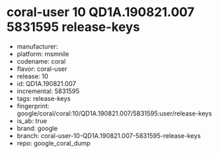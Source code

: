 # coral-user 10 QD1A.190821.007 5831595 release-keys
- manufacturer: 
- platform: msmnile
- codename: coral
- flavor: coral-user
- release: 10
- id: QD1A.190821.007
- incremental: 5831595
- tags: release-keys
- fingerprint: google/coral/coral:10/QD1A.190821.007/5831595:user/release-keys
- is_ab: true
- brand: google
- branch: coral-user-10-QD1A.190821.007-5831595-release-keys
- repo: google_coral_dump
